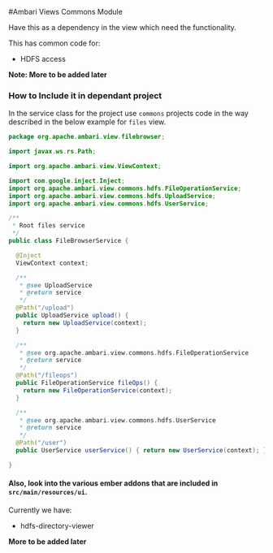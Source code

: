 <!---
Licensed to the Apache Software Foundation (ASF) under one or more
contributor license agreements.  See the NOTICE file distributed with
this work for additional information regarding copyright ownership.
The ASF licenses this file to You under the Apache License, Version 2.0
(the "License"); you may not use this file except in compliance with
the License.  You may obtain a copy of the License at [http://www.apache.org/licenses/LICENSE-2.0](http://www.apache.org/licenses/LICENSE-2.0)

Unless required by applicable law or agreed to in writing, software
distributed under the License is distributed on an "AS IS" BASIS,
WITHOUT WARRANTIES OR CONDITIONS OF ANY KIND, either express or implied.
See the License for the specific language governing permissions and
limitations under the License.
-->

#Ambari Views Commons Module

Have this as a dependency in the view which need the functionality.

This has common code for:

* HDFS access

**Note: More to be added later**

### How to Include it in dependant project

In the service class for the project use `commons` projects code in the way described in the below example for `files` view.

```java
package org.apache.ambari.view.filebrowser;

import javax.ws.rs.Path;

import org.apache.ambari.view.ViewContext;

import com.google.inject.Inject;
import org.apache.ambari.view.commons.hdfs.FileOperationService;
import org.apache.ambari.view.commons.hdfs.UploadService;
import org.apache.ambari.view.commons.hdfs.UserService;

/**
 * Root files service
 */
public class FileBrowserService {

  @Inject
  ViewContext context;

  /**
   * @see UploadService
   * @return service
   */
  @Path("/upload")
  public UploadService upload() {
    return new UploadService(context);
  }

  /**
   * @see org.apache.ambari.view.commons.hdfs.FileOperationService
   * @return service
   */
  @Path("/fileops")
  public FileOperationService fileOps() {
    return new FileOperationService(context);
  }

  /**
   * @see org.apache.ambari.view.commons.hdfs.UserService
   * @return service
   */
  @Path("/user")
  public UserService userService() { return new UserService(context); }

}
```


#### Also, look into the various ember addons that are included in `src/main/resources/ui`.
Currently we have:

* hdfs-directory-viewer

**More to be added later**